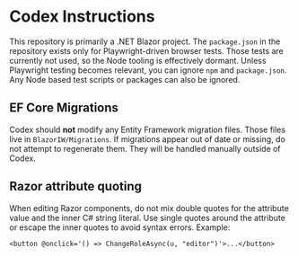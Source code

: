 # Codex Instructions

This repository is primarily a .NET Blazor project. The `package.json` in the repository exists only for Playwright-driven browser tests. Those tests are currently not used, so the Node tooling is effectively dormant. Unless Playwright testing becomes relevant, you can ignore `npm` and `package.json`. Any Node based test scripts or packages can also be ignored.

## EF Core Migrations

Codex should **not** modify any Entity Framework migration files. Those files live in `BlazorIW/Migrations`. If migrations appear out of date or missing, do not attempt to regenerate them. They will be handled manually outside of Codex.

## Razor attribute quoting

When editing Razor components, do not mix double quotes for the attribute value and the inner C# string literal. Use single quotes around the attribute or escape the inner quotes to avoid syntax errors. Example:

```razor
<button @onclick='() => ChangeRoleAsync(u, "editor")'>...</button>
```

